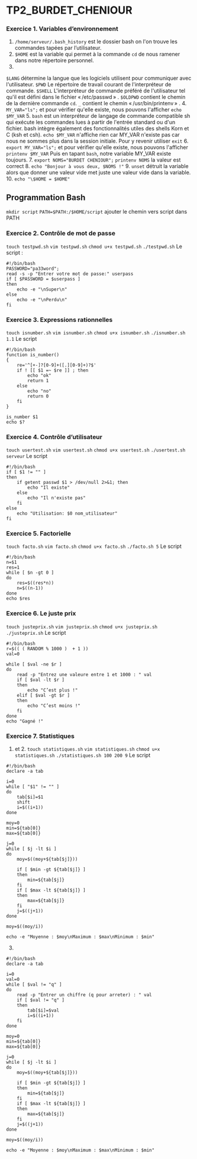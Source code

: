 # TP2_BURDET_CHENIOUR

### Exercice 1. Variables d’environnement

1. ```/home/serveur/.bash_history``` est le dossier bash on l'on trouve les commandes tapées par l’utilisateur.
2. ```$HOME``` est la variable qui permet à la commande ```cd``` de nous ramener dans notre répertoire personnel.
3. 
```$LANG``` détermine la langue que les logiciels utilisent pour communiquer avec l'utilisateur.
```$PWD``` Le répertoire de travail courant de l'interpréteur de commande.
```$SHELL``` L'interpréteur de commande préféré de l'utilisateur tel qu'il est défini dans le fichier « /etc/passwd » . 
```$OLDPWD``` contient le chemin de la dernière commande ```cd```.
```_``` contient le chemin « /usr/bin/printenv » .
4. ```MY_VAR="ls";``` et pour vérifier qu'elle existe, nous pouvons l'afficher ```echo $MY_VAR```
5. ```bash``` est un interpréteur de langage de commande compatible sh qui exécute les commandes lues à partir de l'entrée standard ou d'un fichier. bash intègre également des fonctionnalités utiles des shells Korn et C (ksh et csh).
```echo $MY_VAR``` n'affiche rien car MY_VAR n'existe pas car nous ne sommes plus dans la session initiale. 
Pour y revenir utiliser ```exit```
6. ```export MY_VAR="ls";``` et pour vérifier qu'elle existe, nous pouvons l'afficher ```printenv $MY_VAR```
Puis en tapant ```bash```, notre variable MY_VAR existe toujours.
7. ```export NOMS="BURDET CHENIOUR";``` ```printenv NOMS``` la valeur est correct
8. ```echo "Bonjour à vous deux, $NOMS !"```
9. ```unset``` détruit la variable alors que donner une valeur vide met juste une valeur vide dans la variable.
10. ```echo "\$HOME = $HOME"```

## Programmation Bash

```mkdir script```
```PATH=$PATH:/$HOME/script``` ajouter le chemin vers script dans PATH

### Exercice 2. Contrôle de mot de passe

```touch testpwd.sh```
```vim testpwd.sh```
```chmod u+x testpwd.sh```
```./testpwd.sh```
Le script : 
```
#!/bin/bash
PASSWORD="pa33word";
read -s -p "Entrer votre mot de passe:" userpass
if [ $PASSWORD = $userpass ]
then
    echo -e "\nSuper\n"
else
    echo -e "\nPerdu\n"
fi
```

### Exercice 3. Expressions rationnelles

```touch isnumber.sh```
```vim isnumber.sh```
```chmod u+x isnumber.sh```
```./isnumber.sh 1.1```
Le script
```
#!/bin/bash
function is_number()
{
    re='^[+-]?[0-9]+([.][0-9]+)?$'
    if ! [[ $1 =~ $re ]] ; then
        echo "ok"
        return 1
    else
        echo "no"
        return 0
    fi
}

is_number $1
echo $?
```

### Exercice 4. Contrôle d’utilisateur

```touch usertest.sh```
```vim usertest.sh```
```chmod u+x usertest.sh```
```./usertest.sh serveur```
Le script
```
#!/bin/bash
if [ $1 != "" ]
then
    if getent passwd $1 > /dev/null 2>&1; then
        echo "Il existe"
    else
        echo "Il n'existe pas"
    fi
else
    echo "Utilisation: $0 nom_utilisateur"
fi
```

### Exercice 5. Factorielle

```touch facto.sh```
```vim facto.sh```
```chmod u+x facto.sh```
```./facto.sh 5```
Le script
```
#!/bin/bash
n=$1
res=1
while [ $n -gt 0 ]
do
    res=$((res*n))
    n=$((n-1))
done
echo $res
```

### Exercice 6. Le juste prix

```touch justeprix.sh```
```vim justeprix.sh```
```chmod u+x justeprix.sh```
```./justeprix.sh```
Le script
```
#!/bin/bash
r=$(( ( RANDOM % 1000 )  + 1 ))
val=0

while [ $val -ne $r ]
do
    read -p "Entrez une valeure entre 1 et 1000 : " val
    if [ $val -lt $r ]
    then
        echo "C’est plus !"
    elif [ $val -gt $r ]
    then
        echo "C’est moins !"
    fi
done
echo "Gagné !"
```

### Exercice 7. Statistiques

1. et 2.
```touch statistiques.sh```
```vim statistiques.sh```
```chmod u+x statistiques.sh```
```./statistiques.sh 100 200 9```
Le script
```
#!/bin/bash
declare -a tab

i=0
while [ "$1" != "" ]
do
    tab[$i]=$1
    shift
    i=$((i+1))
done

moy=0
min=${tab[0]}
max=${tab[0]}

j=0
while [ $j -lt $i ]
do
    moy=$((moy+${tab[$j]}))
    
    if [ $min -gt ${tab[$j]} ]
    then
        min=${tab[$j]}
    fi
    if [ $max -lt ${tab[$j]} ]
    then
        max=${tab[$j]}
    fi
    j=$((j+1))
done

moy=$((moy/i))

echo -e "Moyenne : $moy\nMaximum : $max\nMinimum : $min"
```

3.
```
#!/bin/bash
declare -a tab

i=0
val=0
while [ $val != "q" ]
do
    read -p "Entrer un chiffre (q pour arreter) : " val
    if [ $val != "q" ]
    then
        tab[$i]=$val
        i=$((i+1))
    fi
done

moy=0
min=${tab[0]}
max=${tab[0]}

j=0
while [ $j -lt $i ]
do
    moy=$((moy+${tab[$j]}))
    
    if [ $min -gt ${tab[$j]} ]
    then
        min=${tab[$j]}
    fi
    if [ $max -lt ${tab[$j]} ]
    then
        max=${tab[$j]}
    fi
    j=$((j+1))
done

moy=$((moy/i))

echo -e "Moyenne : $moy\nMaximum : $max\nMinimum : $min"
```